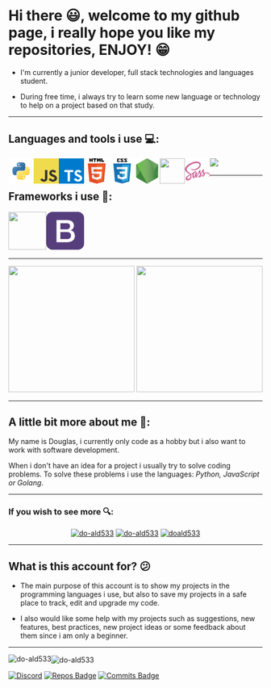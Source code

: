 # Hi there :smiley:, welcome to my github page, i really hope you like my repositories, ENJOY! :grin:
 - I'm currently a junior developer, full stack technologies and languages student.

- During free time, i always try to learn some new language or technology to help on a project based on that study.


--- 

## Languages and tools i use :computer::
<img align="left" width="50" height="50" src="https://raw.githubusercontent.com/github/explore/80688e429a7d4ef2fca1e82350fe8e3517d3494d/topics/python/python.png"/>  <img align="left" width="50" height="50" src="https://raw.githubusercontent.com/github/explore/80688e429a7d4ef2fca1e82350fe8e3517d3494d/topics/javascript/javascript.png"> <img align="left" width="50" height="50" src="https://raw.githubusercontent.com/github/explore/80688e429a7d4ef2fca1e82350fe8e3517d3494d/topics/typescript/typescript.png"> <img align="left" width="50" height="50" src="https://raw.githubusercontent.com/github/explore/80688e429a7d4ef2fca1e82350fe8e3517d3494d/topics/html/html.png"/> <img align="left" width="50" height="50" src="https://raw.githubusercontent.com/github/explore/80688e429a7d4ef2fca1e82350fe8e3517d3494d/topics/css/css.png"/> <img align="left" width="50" height="50" src="https://raw.githubusercontent.com/github/explore/80688e429a7d4ef2fca1e82350fe8e3517d3494d/topics/nodejs/nodejs.png"/>  <img align="left" width="50" height="50" src="https://upload.wikimedia.org/wikipedia/commons/thumb/8/84/Deno.svg/480px-Deno.svg.png"> <img align="left" width="50" height="50" src="https://raw.githubusercontent.com/github/explore/80688e429a7d4ef2fca1e82350fe8e3517d3494d/topics/sass/sass.png"> <img aling="left" width="" height="50" src="https://blog.golang.org/go-brand/Go-Logo/PNG/Go-Logo_Aqua.png"/>

---
## Frameworks i use :floppy_disk:: 
<img align="left" width="75" height="75" src="https://miro.medium.com/max/700/1*Q5EUk28Xc3iCDoMSkrd1_w.png"/> <img aling="left" width="75" height="75" src="https://raw.githubusercontent.com/github/explore/80688e429a7d4ef2fca1e82350fe8e3517d3494d/topics/bootstrap/bootstrap.png" >


---
<p align="center">
    <img width="250" height="250" src="https://octodex.github.com/images/daftpunktocat-guy.gif"/>
    <img width="250" height="250" src="https://octodex.github.com/images/daftpunktocat-thomas.gif">
</p>

---

## A little bit more about me :page_facing_up::
<p>My name is Douglas, i currently only code as a hobby but i also want to work with software development.



When i don't have an idea for a project i usually try to solve coding problems. To solve these problems i use the languages: *Python, JavaScript or Golang*.</p> 

---

### If you wish to see more :mag::
<p align="center">
    <a href="https://twitter.com/DAld533" target="blank"><img align="center" src="https://cdn.jsdelivr.net/npm/simple-icons@3.0.1/icons/twitter.svg" alt="do-ald533" height="30" width="30"/></a>
    <a href="https://dev.to/dald533" target="blank"><img align="center" src="https://cdn.jsdelivr.net/npm/simple-icons@3.0.1/icons/dev-dot-to.svg" alt="do-ald533" height="30" width="30"/></a>
    <a href="https://hub.docker.com/u/doald533" target="blank"><img align="center" src="https://cdn.jsdelivr.net/npm/simple-icons@3.0.1/icons/docker.svg" alt="doald533" height="30" width="30"/></a> 
</p>
    

---

## What is this account for? :confused:
- The main purpose of this account is to show my projects in the programming languages i use, but also to save my projects in a safe place to track, edit and upgrade my code.

- I also would like some help with my projects such as suggestions, new features, best practices, new project ideas or some feedback about them since i am only a beginner.   

---

<img align="left" src="https://github-readme-stats.vercel.app/api/top-langs/?username=do-ald533&layout=compact&hide=html" alt="do-ald533" />
<img align="center" src="https://github-readme-stats.vercel.app/api?username=do-ald533&show_icons=true" alt="do-ald533" width="420" />
 
 [![Discord](https://img.shields.io/static/v1?label=&logo=discord&message=!do-ald533%230840&logoColor=ffffff&color=7389D8&labelColor=6A7EC2)](https://discord.com/channels/@me/650426162291408896)
 [![Repos Badge](https://badges.pufler.dev/repos/do-ald533)](https://badges.pufler.dev)
[![Commits Badge](https://badges.pufler.dev/commits/monthly/do-ald533)](https://badges.pufler.dev)
